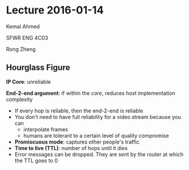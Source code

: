 # Lecture 2016-01-14

Kemal Ahmed

SFWR ENG 4C03

Rong Zheng

## Hourglass Figure

**IP Core**: unreliable

**End-2-end argument**: if within the *core*, reduces host implementation complexity

* If every hop is reliable, then the end-2-end is reliable
* You don't need to have full reliability for a video stream because you can
  * interpolate frames
  * humans are tolerant to a certain level of quality compromise
* **Promiscuous mode**: captures other people's traffic
* **Time to live (TTL)**: number of hops until it dies
* Error messages can be dropped. They are sent by the router at which the TTL goes to 0